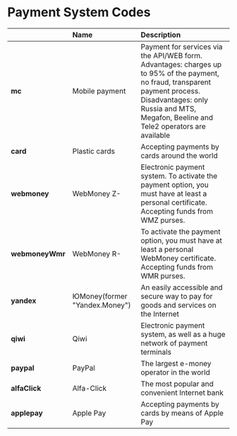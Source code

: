 # Payment System Codes



| ​ | **Name** | **Description** |
| :--- | :--- | :--- |
| **mc** | Mobile payment | Payment for services via the API/WEB form. Advantages: charges up to 95% of the payment, no fraud, transparent payment process. Disadvantages: only Russia and MTS, Megafon, Beeline and Tele2 operators are available |
| **card** | Plastic cards | Accepting payments by cards around the world |
| **webmoney** | WebMoney Z- | Electronic payment system. To activate the payment option, you must have at least a personal certificate. Accepting funds from WMZ purses. |
| **webmoneyWmr** | WebMoney R- | To activate the payment option, you must have at least a personal WebMoney certificate. Accepting funds from WMR purses. |
| **yandex** | ЮMoney\(former "Yandex.Money"\) | An easily accessible and secure way to pay for goods and services on the Internet |
| **qiwi** | Qiwi | Electronic payment system, as well as a huge network of payment terminals |
| **paypal** | PayPal | The largest e-money operator in the world |
| **alfaClick** | Alfa-Click | The most popular and convenient Internet bank |
| **applepay** | Apple Pay | Accepting payments by cards by means of Apple Pay |


